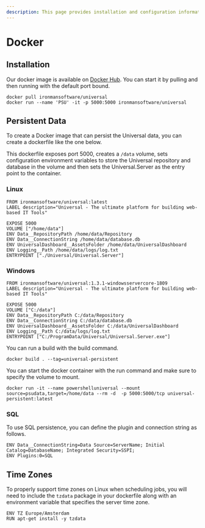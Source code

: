 ```yaml
---
description: This page provides installation and configuration information for Docker.
---
```


# Docker

## Installation

Our docker image is available on [Docker Hub](https://hub.docker.com/r/ironmansoftware/universal). You can start it by pulling and then running with the default port bound.

```
docker pull ironmansoftware/universal
docker run --name 'PSU' -it -p 5000:5000 ironmansoftware/universal
```

## Persistent Data

To create a Docker image that can persist the Universal data, you can create a dockerfile like the one below.

This dockerfile exposes port 5000, creates a `/data` volume, sets configuration environment variables to store the Universal repository and database in the volume and then sets the Universal.Server as the entry point to the container.

### Linux

```
FROM ironmansoftware/universal:latest
LABEL description="Universal - The ultimate platform for building web-based IT Tools" 

EXPOSE 5000
VOLUME ["/home/data"]
ENV Data__RepositoryPath /home/data/Repository
ENV Data__ConnectionString /home/data/database.db
ENV UniversalDashboard__AssetsFolder /home/data/UniversalDashboard 
ENV Logging__Path /home/data/logs/log.txt
ENTRYPOINT ["./Universal/Universal.Server"]
```

### Windows

```
FROM ironmansoftware/universal:1.3.1-windowsservercore-1809
LABEL description="Universal - The ultimate platform for building web-based IT Tools" 

EXPOSE 5000
VOLUME ["C:/data"]
ENV Data__RepositoryPath C:/data/Repository
ENV Data__ConnectionString C:/data/database.db
ENV UniversalDashboard__AssetsFolder C:/data/UniversalDashboard 
ENV Logging__Path C:/data/logs/log.txt
ENTRYPOINT ["C:/ProgramData/Universal/Universal.Server.exe"]
```

You can run a build with the build command.

```
docker build . --tag=universal-persistent
```

You can start the docker container with the run command and make sure to specify the volume to mount.

```
docker run -it --name powershelluniversal --mount source=psudata,target=/home/data --rm -d  -p 5000:5000/tcp universal-persistent:latest
```

### SQL

To use SQL persistence, you can define the plugin and connection string as follows.&#x20;

```
ENV Data__ConnectionString=Data Source=ServerName; Initial Catalog=DatabaseName; Integrated Security=SSPI;
ENV Plugins:0=SQL
```

## Time Zones

To properly support time zones on Linux when scheduling jobs, you will need to include the `tzdata` package in your dockerfile along with an environment variable that specifies the server time zone.&#x20;

```
ENV TZ Europe/Amsterdam
RUN apt-get install -y tzdata
```
